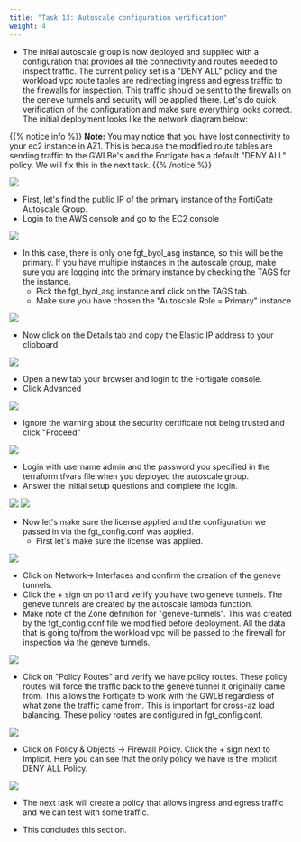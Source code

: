 ```yaml
---
title: "Task 13: Autoscale configuration verification"
weight: 4
---
```


* The initial autoscale group is now deployed and supplied with a configuration that provides all the connectivity and routes needed to inspect traffic. The current policy set is a "DENY ALL" policy and the workload vpc route tables are redirecting ingress and egress traffic to the firewalls for inspection. This traffic should be sent to the firewalls on the geneve tunnels and security will be applied there. Let's do quick verification of the configuration and make sure everything looks correct. The initial deployment looks like the network diagram below: 

{{% notice info %}}
**Note:** You may notice that you have lost connectivity to your ec2 instance in AZ1. This is because the modified route tables are sending traffic to the GWLBe's and the Fortigate has a default "DENY ALL" policy. We will fix this in the next task.
{{% /notice %}}

![](image-centralized_egress_with_ec2_gwlbe.png)

* First, let's find the public IP of the primary instance of the FortiGate Autoscale Group. 
* Login to the AWS console and go to the EC2 console

![](image-t13-1.png)

* In this case, there is only one fgt_byol_asg instance, so this will be the primary. If you have multiple instances in the autoscale group, make sure you are logging into the primary instance by checking the TAGS for the instance. 
  * Pick the fgt_byol_asg instance and click on the TAGS tab.
  * Make sure you have chosen the "Autoscale Role =  Primary" instance

![](image-t13-2.png)

  * Now click on the Details tab and copy the Elastic IP address to your clipboard

![](image-t13-3.png)

  * Open a new tab your browser and login to the Fortigate console.
  * Click Advanced

![](image-t13-4.png)

  * Ignore the warning about the security certificate not being trusted and click "Proceed"

![](image-t13-5.png)

  * Login with username admin and the password you specified in the terraform.tfvars file when you deployed the autoscale group.
  * Answer the initial setup questions and complete the login.

![](image-t13-6.png)
![](image-t13-6a.png)

* Now let's make sure the license applied and the configuration we passed in via the fgt_config.conf was applied.
  * First let's make sure the license was applied. 

![](image-t13-7.png)

  * Click on Network-> Interfaces and confirm the creation of the geneve tunnels.
  * Click the + sign on port1 and verify you have two geneve tunnels. The geneve tunnels are created by the autoscale lambda function. 
  * Make note of the Zone definition for "geneve-tunnels". This was created by the fgt_config.conf file we modified before deployment. All the data that is going to/from the workload vpc will be passed to the firewall for inspection via the geneve tunnels.

![](image-t13-8.png)

  * Click on "Policy Routes" and verify we have policy routes. These policy routes will force the traffic back to the geneve tunnel it originally came from. This allows the Fortigate to work with the GWLB regardless of what zone the traffic came from. This is important for cross-az load balancing. These policy routes are configured in fgt_config.conf.

![](image-t13-9.png)

  * Click on Policy & Objects -> Firewall Policy. Click the + sign next to Implicit. Here you can see that the only policy we have is the Implicit DENY ALL Policy. 

![](image-t13-10.png)

* The next task will create a policy that allows ingress and egress traffic and we can test with some traffic.

* This concludes this section.
